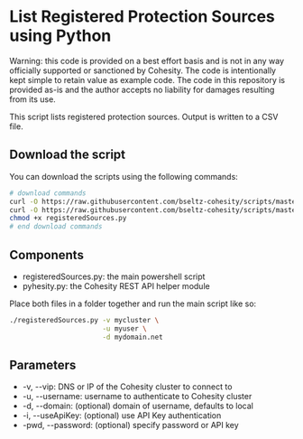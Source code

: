 # List Registered Protection Sources using Python

Warning: this code is provided on a best effort basis and is not in any way officially supported or sanctioned by Cohesity. The code is intentionally kept simple to retain value as example code. The code in this repository is provided as-is and the author accepts no liability for damages resulting from its use.

This script lists registered protection sources. Output is written to a CSV file.

## Download the script

You can download the scripts using the following commands:

```bash
# download commands
curl -O https://raw.githubusercontent.com/bseltz-cohesity/scripts/master/reports/python/registeredSources/registeredSources.py
curl -O https://raw.githubusercontent.com/bseltz-cohesity/scripts/master/python/pyhesity.py
chmod +x registeredSources.py
# end download commands
```

## Components

* registeredSources.py: the main powershell script
* pyhesity.py: the Cohesity REST API helper module

Place both files in a folder together and run the main script like so:

```bash
./registeredSources.py -v mycluster \
                       -u myuser \
                       -d mydomain.net
```

## Parameters

* -v, --vip: DNS or IP of the Cohesity cluster to connect to
* -u, --username: username to authenticate to Cohesity cluster
* -d, --domain: (optional) domain of username, defaults to local
* -i, --useApiKey: (optional) use API Key authentication
* -pwd, --password: (optional) specify password or API key
